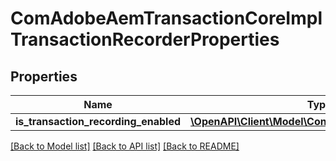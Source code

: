 # ComAdobeAemTransactionCoreImplTransactionRecorderProperties

## Properties
Name | Type | Description | Notes
------------ | ------------- | ------------- | -------------
**is_transaction_recording_enabled** | [**\OpenAPI\Client\Model\ConfigNodePropertyBoolean**](ConfigNodePropertyBoolean.md) |  | [optional] 

[[Back to Model list]](../README.md#documentation-for-models) [[Back to API list]](../README.md#documentation-for-api-endpoints) [[Back to README]](../README.md)


